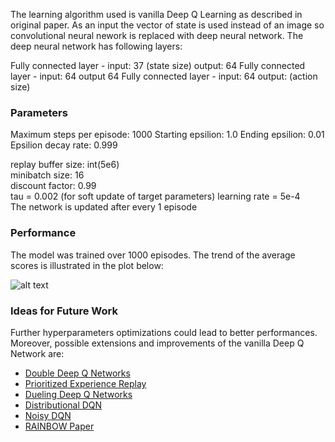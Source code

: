 The learning algorithm used is vanilla Deep Q Learning as described in original paper. 
As an input the vector of state is used instead of an image so convolutional neural nework is replaced with deep neural network. 
The deep neural network has following layers:

Fully connected layer - input: 37 (state size) output: 64
Fully connected layer - input: 64 output 64
Fully connected layer - input: 64 output: (action size)

### Parameters

Maximum steps per episode: 1000
Starting epsilion: 1.0
Ending epsilion: 0.01
Epsilion decay rate: 0.999

replay buffer size: int(5e6)  
minibatch size: 16     
discount factor: 0.99      
tau = 0.002   (for soft update of target parameters)
learning rate = 5e-4               
The network is updated after every 1 episode

### Performance
The model was trained over 1000 episodes. 
The trend of the average scores is illustrated in the plot below:

![alt text](images/reward.png) 

### Ideas for Future Work

Further hyperparameters optimizations could lead to better performances. Moreover, possible extensions and improvements of the vanilla Deep Q Network are:

- [Double Deep Q Networks](https://arxiv.org/pdf/1509.06461.pdf)
- [Prioritized Experience Replay](https://arxiv.org/pdf/1511.05952.pdf)
- [Dueling Deep Q Networks](https://arxiv.org/pdf/1511.06581.pdf)
- [Distributional DQN](https://arxiv.org/pdf/1707.06887.pdf)
- [Noisy DQN](https://arxiv.org/pdf/1706.10295.pdf)
- [RAINBOW Paper](https://arxiv.org/pdf/1710.02298.pdf)
